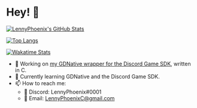 # Hey! 👋

<!--
**LennyPhoenix/LennyPhoenix** is a ✨ _special_ ✨ repository because its `README.md` (this file) appears on your GitHub profile.

Here are some ideas to get you started:

- 👯 I’m looking to collaborate on ...
- 🤔 I’m looking for help with ...
- 💬 Ask me about ...
- 📫 How to reach me: ...
- 😄 Pronouns: ...
- ⚡ Fun fact: ...
-->

[![LennyPhoenix's GitHub Stats](https://github-readme-stats.vercel.app/api?username=LennyPhoenix&bg_color=40,0F2027,203A43,2C5364&title_color=ffe&text_color=ede&show_icons=true&include_all_commits=true&count_private=true)](https://github.com/anuraghazra/github-readme-stats)

[![Top Langs](https://github-readme-stats.vercel.app/api/top-langs/?username=LennyPhoenix&bg_color=40,0F2027,203A43,2C5364&title_color=ffe&text_color=fef&layout=compact)](https://github.com/anuraghazra/github-readme-stats)

[![Wakatime Stats](https://github-readme-stats.vercel.app/api/wakatime?username=LennyPhoenix&bg_color=40,0F2027,203A43,2C5364&title_color=ffe&text_color=fef&layout=default)](https://github.com/anuraghazra/github-readme-stats)

- 🔭 Working on [my GDNative wrapper for the Discord Game SDK](https://github.com/LennyPhoenix/GodotDiscordSDK), written in C.
- 🌱 Currently learning GDNative and the Discord Game SDK.
- 📫 How to reach me:
  - 💬 Discord: LennyPhoenix#0001
  - 📧 Email: LennyPhoenixC@gmail.com
